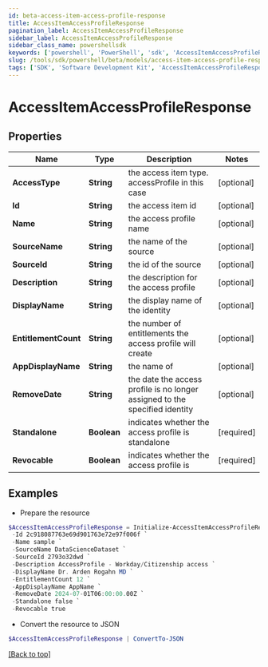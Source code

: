 ```yaml
---
id: beta-access-item-access-profile-response
title: AccessItemAccessProfileResponse
pagination_label: AccessItemAccessProfileResponse
sidebar_label: AccessItemAccessProfileResponse
sidebar_class_name: powershellsdk
keywords: ['powershell', 'PowerShell', 'sdk', 'AccessItemAccessProfileResponse', 'BetaAccessItemAccessProfileResponse'] 
slug: /tools/sdk/powershell/beta/models/access-item-access-profile-response
tags: ['SDK', 'Software Development Kit', 'AccessItemAccessProfileResponse', 'BetaAccessItemAccessProfileResponse']
---
```



# AccessItemAccessProfileResponse

## Properties

Name | Type | Description | Notes
------------ | ------------- | ------------- | -------------
**AccessType** | **String** | the access item type. accessProfile in this case | [optional] 
**Id** | **String** | the access item id | [optional] 
**Name** | **String** | the access profile name | [optional] 
**SourceName** | **String** | the name of the source | [optional] 
**SourceId** | **String** | the id of the source | [optional] 
**Description** | **String** | the description for the access profile | [optional] 
**DisplayName** | **String** | the display name of the identity | [optional] 
**EntitlementCount** | **String** | the number of entitlements the access profile will create | [optional] 
**AppDisplayName** | **String** | the name of | [optional] 
**RemoveDate** | **String** | the date the access profile is no longer assigned to the specified identity | [optional] 
**Standalone** | **Boolean** | indicates whether the access profile is standalone | [required]
**Revocable** | **Boolean** | indicates whether the access profile is | [required]

## Examples

- Prepare the resource
```powershell
$AccessItemAccessProfileResponse = Initialize-AccessItemAccessProfileResponse  -AccessType accessProfile `
 -Id 2c918087763e69d901763e72e97f006f `
 -Name sample `
 -SourceName DataScienceDataset `
 -SourceId 2793o32dwd `
 -Description AccessProfile - Workday/Citizenship access `
 -DisplayName Dr. Arden Rogahn MD `
 -EntitlementCount 12 `
 -AppDisplayName AppName `
 -RemoveDate 2024-07-01T06:00:00.00Z `
 -Standalone false `
 -Revocable true
```

- Convert the resource to JSON
```powershell
$AccessItemAccessProfileResponse | ConvertTo-JSON
```


[[Back to top]](#) 

